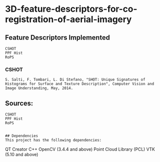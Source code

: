 # 3D-feature-descriptors-for-co-registration-of-aerial-imagery

## Feature Descriptors Implemented
```
CSHOT 
PPF Hist
RoPS
```

### CSHOT
```
S. Salti, F. Tombari, L. Di Stefano, "SHOT: Unique Signatures of Histograms for Surface and Texture Description", Computer Vision and Image Understanding, May, 2014.
```
## Sources:
```
CSHOT 
PPF Hist
RoPS


## Dependencies
This project has the following dependencies: 
```
QT Creator
C++
OpenCV (3.4.4 and above)
Point Cloud Library (PCL)
VTK (5.10 and above)
```
